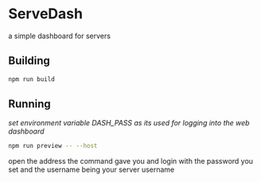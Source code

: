 # ServeDash
a simple dashboard for servers

## Building
```bash
npm run build
```

## Running
_set environment variable DASH_PASS as its used for logging into the web dashboard_
```bash
npm run preview -- --host
```

open the address the command gave you and login with the password you set and the username being your server username

<!-- 
  todo:
    server
      1 systemd service unit file
    pages
      1 terminal
      2 files
      3 journal 
-->
